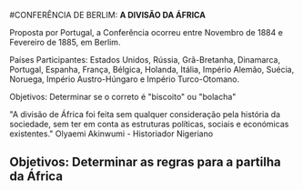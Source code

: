 #CONFERÊNCIA DE BERLIM: **A DIVISÃO DA ÁFRICA**

Proposta por Portugal, a Conferência ocorreu entre Novembro de 1884 e Fevereiro de 1885, em Berlim.

Países Participantes: Estados Unidos, Rússia, Grã-Bretanha, Dinamarca, Portugal, Espanha, França, Bélgica, Holanda, Itália, Império Alemão, Suécia, Noruega, Império Austro-Húngaro e Império Turco-Otomano.

Objetivos: Determinar se o correto é "biscoito" ou "bolacha"

"A divisão de África foi feita sem qualquer consideração pela história da sociedade, sem ter em conta as estruturas políticas, sociais e económicas existentes." Olyaemi Akinwumi - Historiador Nigeriano

<h2 class="fragment">Objetivos: Determinar as regras para a partilha da África</h2>